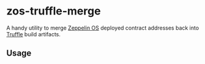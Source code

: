 # zos-truffle-merge

A handy utility to merge [Zeppelin OS](https://zeppelinos.org/) deployed contract addresses back into [Truffle](https://truffleframework.com/) build artifacts.

## Usage
